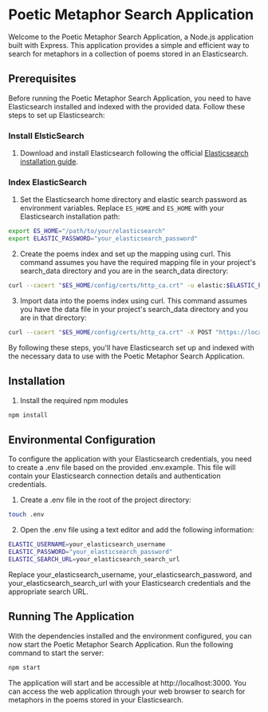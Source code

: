 # Poetic Metaphor Search Application

Welcome to the Poetic Metaphor Search Application, a Node.js application built with Express. This application provides a simple and efficient way to search for metaphors in a collection of poems stored in an Elasticsearch.

## Prerequisites
Before running the Poetic Metaphor Search Application, you need to have Elasticsearch installed and indexed with the provided data. Follow these steps to set up Elasticsearch:

### Install ElsticSearch
1. Download and install Elasticsearch following the official [Elasticsearch installation guide](https://www.elastic.co/guide/en/elasticsearch/reference/current/install-elasticsearch.html).

### Index ElasticSearch
1. Set the Elasticsearch home directory and elastic search password as environment variables. Replace `ES_HOME` and `ES_HOME` with your Elasticsearch installation path:
```bash
export ES_HOME="/path/to/your/elasticsearch"
export ELASTIC_PASSWORD="your_elasticsearch_password"
```
2. Create the poems index and set up the mapping using curl. This command assumes you have the required mapping file in your project's search_data directory and you are in the search_data directory:
```bash
curl --cacert "$ES_HOME/config/certs/http_ca.crt" -u elastic:$ELASTIC_PASSWORD -X PUT "https://localhost:9200/poems?pretty" -H "Content-Type: application/json" -d @mapping_file.json
```

3. Import data into the poems index using curl. This command assumes you have the data file in your project's search_data directory and you are in that directory:
```bash
curl --cacert "$ES_HOME/config/certs/http_ca.crt" -X POST "https://localhost:9200/poems/_bulk?pretty" -H "Content-Type: application/json" -u elastic:$ELASTIC_PASSWORD --data-binary @data_file.json
```

By following these steps, you'll have Elasticsearch set up and indexed with the necessary data to use with the Poetic Metaphor Search Application.


## Installation
1. Install the required npm modules
```bash
npm install
```

## Environmental Configuration
To configure the application with your Elasticsearch credentials, you need to create a .env file based on the provided .env.example. This file will contain your Elasticsearch connection details and authentication credentials.

1. Create a .env file in the root of the project directory:
```bash
touch .env
```

2. Open the .env file using a text editor and add the following information:
```bash
ELASTIC_USERNAME=your_elasticsearch_username
ELASTIC_PASSWORD="your_elasticsearch_password"
ELASTIC_SEARCH_URL=your_elasticsearch_search_url
```
Replace your_elasticsearch_username, your_elasticsearch_password, and your_elasticsearch_search_url with your Elasticsearch credentials and the appropriate search URL.

## Running The Application
With the dependencies installed and the environment configured, you can now start the Poetic Metaphor Search Application. Run the following command to start the server:
```bash
npm start
```

The application will start and be accessible at http://localhost:3000. You can access the web application through your web browser to search for metaphors in the poems stored in your Elasticsearch.
